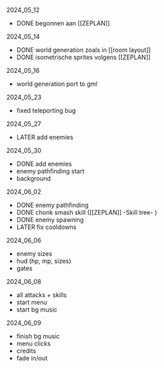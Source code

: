 2024_05_12
- DONE begonnen aan [[ZEPLAN]]

2024_05_14
- DONE world generation zoals in [[room layout]]
- DONE isometrische sprites volgens [[ZEPLAN]]

2024_05_16
- world generation port to gml

2024_05_23
- fixed teleporting bug

2024_05_27
- LATER add enemies

2024_05_30
- DONE add enemies
- enemy pathfinding start
- background

2024_06_02
- DONE enemy pathfinding
- DONE chonk smash skill ([[ZEPLAN]] -Skill tree- )
- DONE enemy spawning
- LATER fix cooldowns

2024_06_06
- enemy sizes
- hud (hp, mp, sizes)
- gates

2024_06_08
- all attacks + skills
- start menu
- start bg music

2024_06_09
- finish bg music
- menu clicks
- credits
- fade in/out
